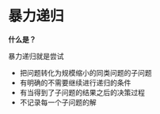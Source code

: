 # 暴力递归

**什么是？**

暴力递归就是尝试

- 把问题转化为规模缩小的同类问题的子问题
- 有明确的不需要继续进行递归的条件
- 有当得到了子问题的结果之后的决策过程
- 不记录每一个子问题的解





